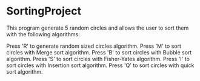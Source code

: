 # SortingProject

This program generate 5 random circles and allows the user to sort them with the following algorithms:

Press 'R' to generate random sized circles algorithm.
Press 'M' to sort circles with Merge sort algorithm.
Press 'B' to sort circles with Bubble sort algorithm.
Press 'S' to sort circles with Fisher-Yates algorithm.
Press 'I' to sort circles with Insertion sort algorithm.
Press 'Q' to sort circles with quick sort algorithm.


